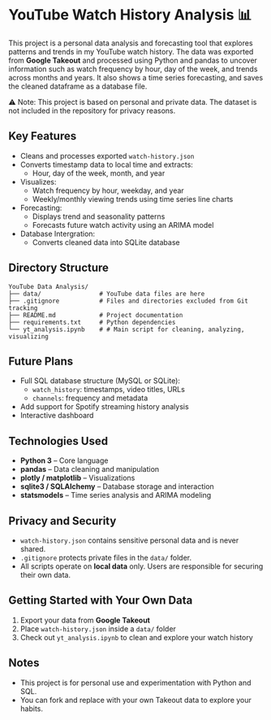 # **YouTube Watch History Analysis 📊**
This project is a personal data analysis and forecasting tool that explores patterns and trends in my YouTube watch history. The data was exported from **Google Takeout** and processed using Python and pandas to uncover information such as watch frequency by hour, day of the week, and trends across months and years. It also shows a time series forecasting, and saves the cleaned dataframe as a database file.

⚠️ Note: This project is based on personal and private data. The dataset is not included in the repository for privacy reasons.

## **Key Features**
- Cleans and processes exported `watch-history.json`
- Converts timestamp data to local time and extracts:
    -  Hour, day of the week, month, and year
- Visualizes:
    - Watch frequency by hour, weekday, and year
    - Weekly/monthly viewing trends using time series line charts
- Forecasting: 
    - Displays trend and seasonality patterns
    - Forecasts future watch activity using an ARIMA model
- Database Intergration:
    - Converts cleaned data into SQLite database

## **Directory Structure**
```
YouTube Data Analysis/
├── data/                # YouTube data files are here
├── .gitignore           # Files and directories excluded from Git tracking
├── README.md            # Project documentation
├── requirements.txt     # Python dependencies
└── yt_analysis.ipynb    # # Main script for cleaning, analyzing, visualizing
```

## **Future Plans**
- Full SQL database structure (MySQL or SQLite):
    - `watch_history`: timestamps, video titles, URLs
    - `channels`: frequency and metadata
- Add support for Spotify streaming history analysis
- Interactive dashboard

## **Technologies Used**
- **Python 3** – Core language
- **pandas** – Data cleaning and manipulation
- **plotly / matplotlib** – Visualizations
- **sqlite3 / SQLAlchemy** – Database storage and interaction
- **statsmodels** – Time series analysis and ARIMA modeling

## **Privacy and Security**
- `watch-history.json` contains sensitive personal data and is never shared.
- `.gitignore` protects private files in the `data/` folder.
- All scripts operate on **local data** only. Users are responsible for securing their own data.

## **Getting Started with Your Own Data**
1. Export your data from **Google Takeout**
2. Place `watch-history.json` inside a `data/` folder
3. Check out `yt_analysis.ipynb` to clean and explore your watch history

## **Notes**
- This project is for personal use and experimentation with Python and SQL.
- You can fork and replace with your own Takeout data to explore your habits.